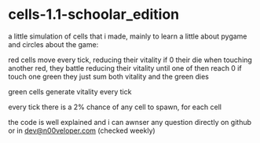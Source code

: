 # cells-1.1-schoolar_edition
a little simulation of cells that i made, mainly to learn a little about pygame and circles
about the game:

red cells move every tick, reducing their vitality
if 0 their die
when touching another red, they battle reducing their vitality until one of then reach 0
if touch one green they just sum both vitality and the green dies

green cells generate vitality every tick

every tick there is a 2% chance of any cell to spawn, for each cell

the code is well explained and i can awnser any question directly on github or in dev@n00veloper.com (checked weekly)
